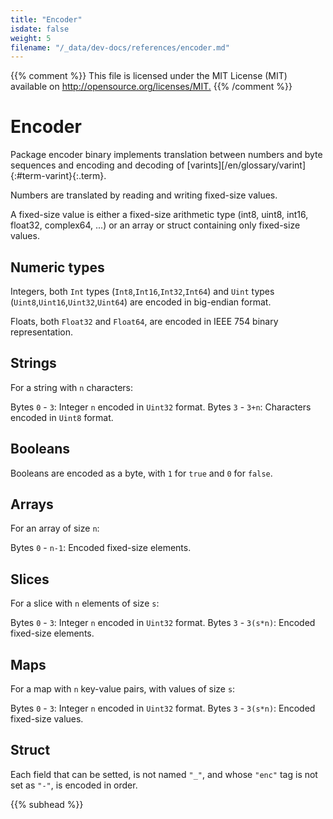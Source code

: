```yaml
---
title: "Encoder"
isdate: false
weight: 5
filename: "/_data/dev-docs/references/encoder.md"
---
```

{{% comment %}}
This file is licensed under the MIT License (MIT) available on
<http://opensource.org/licenses/MIT.>
{{% /comment %}}

# Encoder

Package encoder binary implements translation between numbers and byte sequences and encoding and decoding of [varints][/en/glossary/varint]{:#term-varint}{:.term}.

Numbers are translated by reading and writing fixed-size values.

A fixed-size value is either a fixed-size arithmetic type (int8, uint8, int16, float32, complex64, ...) or an array or struct containing only fixed-size values.

## Numeric types

Integers, both `Int` types (`Int8`,`Int16`,`Int32`,`Int64`) and `Uint` types (`Uint8`,`Uint16`,`Uint32`,`Uint64`) are encoded in big-endian format.

Floats, both `Float32` and `Float64`, are encoded in IEEE 754 binary representation.

## Strings

For a string with `n` characters:

Bytes `0` - `3`: Integer `n` encoded in `Uint32` format.
Bytes `3` - `3+n`: Characters encoded in `Uint8` format.

## Booleans

Booleans are encoded as a byte, with `1` for `true` and `0` for `false`.

## Arrays

For an array of size `n`:

Bytes `0` - `n-1`: Encoded fixed-size elements.

## Slices

For a slice with `n` elements of size `s`:

Bytes `0` - `3`: Integer `n` encoded in `Uint32` format.
Bytes `3` - `3(s*n)`: Encoded fixed-size elements.

## Maps

For a map with `n` key-value pairs, with values of size `s`:

Bytes `0` - `3`: Integer `n` encoded in `Uint32` format.
Bytes `3` - `3(s*n)`: Encoded fixed-size values.

## Struct

Each field that can be setted, is not named `"_"`, and whose `"enc"` tag is not set as `"-"`, is encoded in order.

{{% subhead %}}
